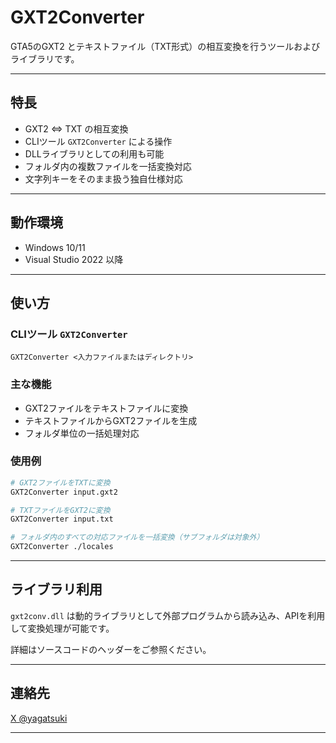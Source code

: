 # GXT2Converter

GTA5のGXT2 とテキストファイル（TXT形式）の相互変換を行うツールおよびライブラリです。

---

## 特長

- GXT2 ⇔ TXT の相互変換
- CLIツール `GXT2Converter` による操作
- DLLライブラリとしての利用も可能
- フォルダ内の複数ファイルを一括変換対応
- 文字列キーをそのまま扱う独自仕様対応

---

## 動作環境

- Windows 10/11
- Visual Studio 2022 以降

---

## 使い方

### CLIツール `GXT2Converter`

```
GXT2Converter <入力ファイルまたはディレクトリ>
```

### 主な機能

* GXT2ファイルをテキストファイルに変換
* テキストファイルからGXT2ファイルを生成
* フォルダ単位の一括処理対応

### 使用例

```bash
# GXT2ファイルをTXTに変換
GXT2Converter input.gxt2

# TXTファイルをGXT2に変換
GXT2Converter input.txt

# フォルダ内のすべての対応ファイルを一括変換（サブフォルダは対象外）
GXT2Converter ./locales
```

---

## ライブラリ利用

`gxt2conv.dll` は動的ライブラリとして外部プログラムから読み込み、APIを利用して変換処理が可能です。

詳細はソースコードのヘッダーをご参照ください。

---

## 連絡先

[X @yagatsuki](https://x.com/yagatsuki)

---